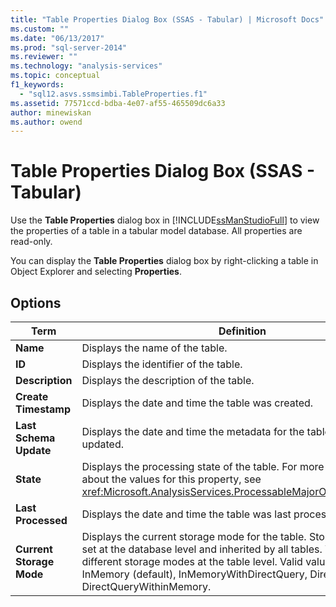 ```yaml
---
title: "Table Properties Dialog Box (SSAS - Tabular) | Microsoft Docs"
ms.custom: ""
ms.date: "06/13/2017"
ms.prod: "sql-server-2014"
ms.reviewer: ""
ms.technology: "analysis-services"
ms.topic: conceptual
f1_keywords: 
  - "sql12.asvs.ssmsimbi.TableProperties.f1"
ms.assetid: 77571ccd-bdba-4e07-af55-465509dc6a33
author: minewiskan
ms.author: owend
---
```

# Table Properties Dialog Box (SSAS - Tabular)
  Use the **Table Properties** dialog box in [!INCLUDE[ssManStudioFull](../includes/ssmanstudiofull-md.md)] to view the properties of a table in a tabular model database. All properties are read-only.  
  
 You can display the **Table Properties** dialog box by right-clicking a table in Object Explorer and selecting **Properties**.  
  
## Options  
  
|Term|Definition|  
|----------|----------------|  
|**Name**|Displays the name of the table.|  
|**ID**|Displays the identifier of the table.|  
|**Description**|Displays the description of the table.|  
|**Create Timestamp**|Displays the date and time the table was created.|  
|**Last Schema Update**|Displays the date and time the metadata for the table was last updated.|  
|**State**|Displays the processing state of the table. For more information about the values for this property, see <xref:Microsoft.AnalysisServices.ProcessableMajorObject.State%2A>.|  
|**Last Processed**|Displays the date and time the table was last processed.|  
|**Current Storage Mode**|Displays the current storage mode for the table. Storage mode is set at the database level and inherited by all tables. You cannot use different storage modes at the table level. Valid values are InMemory (default), InMemoryWithDirectQuery, DirectQuery, DirectQueryWithinMemory.|  
  
  
